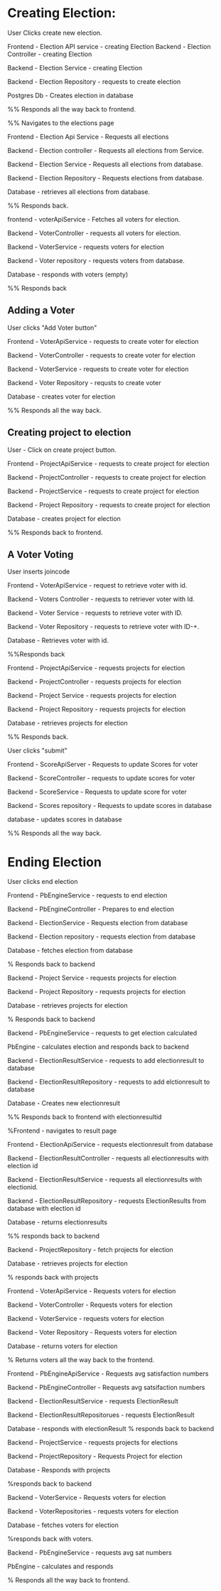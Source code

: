 
# Creating Election:

User Clicks create new election.

Frontend - Election API service - creating Election
Backend - Election Controller - creating Election

Backend - Election Service - creating Election

Backend - Election Repository - requests to create election

Postgres Db - Creates election in database

%% Responds all the way  back to frontend.

%% Navigates to the elections page

Frontend - Election Api Service - Requests all elections

Backend - Election controller - Requests all elections from Service.

Backend - Election Service - Requests all elections from database.

Backend - Election Repository - Requests elections from database.

Database - retrieves all elections from database.

%% Responds back.

frontend - voterApiService - Fetches all voters for election.

Backend - VoterController - requests all voters for election.

Backend - VoterService - requests voters for election

Backend - Voter repository - requests voters from database.

Database - responds with voters (empty)

%% Responds back


## Adding a Voter
User clicks "Add Voter button"

Frontend - VoterApiService - requests to create voter for election

Backend - VoterController - requests to create voter for election

Backend - VoterService - requests to create voter for election

Backend - Voter Repository - requsts to create voter

Database - creates voter for election

%% Responds all the way back.

## Creating project to election

User - Click on create project button.

Frontend - ProjectApiService - requests to create project for election

Backend - ProjectController - requests to create project for election

Backend - ProjectService - requests to create project for election

Backend - Project Repository - requests to create project for election

Database - creates project for election

%% Responds back to frontend.

## A Voter Voting

User inserts joincode

Frontend - VoterApiService - request to retrieve voter with id.

Backend - Voters Controller - requests to retriever voter with Id.

Backend - Voter Service - requests to retrieve voter with ID.

Backend - Voter Repository - requests to retrieve voter with ID-+.

Database - Retrieves voter with id.

%%Responds back

Frontend - ProjectApiService - requests projects for election

Backend - ProjectController - requests projects for election

Backend - Project Service - requests projects for election

Backend - Project Repository - requests projects for election

Database - retrieves projects for election

%% Responds back.

User clicks "submit" 

Frontend - ScoreApiServer - Requests to update Scores for voter

Backend - ScoreController - requests to update scores for voter

Backend - ScoreService - Requests to update score for voter

Backend - Scores repository - Requests to update scores in database

database - updates scores in database

%% Responds all the way back.


# Ending Election

User clicks end election

Frontend - PbEngineService - requests to end election

Backend - PbEngineController - Prepares to end election

Backend - ElectionService - Requests election from database

Backend - Election repository - requests election from database

Database - fetches election from database

% Responds back to backend

Backend - Project Service - requests projects for election

Backend - Project Repository - requests projects for election

Database - retrieves projects for election

% Responds back to backend

Backend - PbEngineService - requests to get election calculated

PbEngine - calculates election and responds back to backend

Backend - ElectionResultService - requests to add electionresult to database

Backend - ElectionResultRepository - requests to add elctionresult to database

Database - Creates new electionresult

%% Responds back to frontend with electionresultid

%Frontend - navigates to result page

Frontend - ElectionApiService - requests electionresult from database

Backend - ElectionResultController - requests all electionresults with election id

Backend - ElectionResultService - requests all electionresults with electionid.

Backend - ElectionResultRepository - requests ElectionResults from database with election id

Database - returns electionresults

%% responds back to backend

Backend - ProjectRepository - fetch projects for election

Database - retrieves projects for election

% responds back with projects

Frontend - VoterApiService - Requests voters for election

Backend - VoterController - Requests voters for election

Backend - VoterService - requests voters for election

Backend - Voter Repository - Requests voters for election

Database - returns voters for election

% Returns voters all the way back to the frontend.

Frontend - PbEngineApiService - Requests avg satisfaction numbers

Backend - PbEngineController - Requests avg satsifaction numbers

Backend - ElectionResultService - requests ElectionResult

Backend - ElectionResultRepositorues - requests ElectionResult

Database - responds with electionResult
% responds back to backend

Backend - ProjectService - requests projects for elections

Backend - ProjectRepository - Requests Project for election

Database - Responds with projects

%responds back to backend

Backend - VoterService - Requests voters for election

Backend - VoterRepositories - requests voters for election

Database - fetches voters for election 

%responds back with voters.

Backend - PbEngineService - requests avg sat numbers

PbEngine - calculates and responds

% Responds all the way back to frontend.